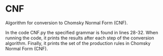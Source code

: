 # CNF
Algorithm for conversion to Chomsky Normal Form (CNF).

In the code CNF.py the specified grammar is found in lines 28-32.
When running the code, it prints the results after each step of the conversion algorithm.
Finally, it prints the set of the production rules in Chomsky Normal Form (CNF).
